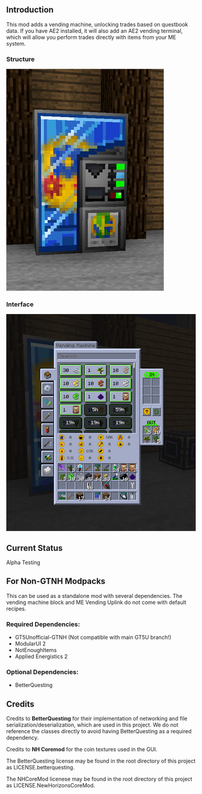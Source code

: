 ## Introduction

This mod adds a vending machine, unlocking trades based on questbook data. If you have AE2 installed, it will also add an AE2 vending terminal, which will allow you perform trades directly with items from your ME system.

### Structure

![img.png](img.png)

### Interface
![img_1.png](img_1.png)

## Current Status

Alpha Testing

## For Non-GTNH Modpacks

This can be used as a standalone mod with several dependencies. The vending machine block and ME Vending Uplink do not come with default recipes.

### Required Dependencies:
- GT5Unofficial-GTNH (Not compatible with main GT5U branch!)
- ModularUI 2
- NotEnoughItems
- Applied Energistics 2

### Optional Dependencies:
- BetterQuesting

## Credits

Credits to **BetterQuesting** for their implementation of networking and file serialization/deserialization, which are used in this project. We do not reference the classes directly to avoid having BetterQuesting as a required dependency.

Credits to **NH Coremod** for the coin textures used in the GUI.

The BetterQuesting license may be found in the root directory of this project as LICENSE.betterquesting.

The NHCoreMod licenese may be found in the root directory of this project as LICENSE.NewHorizonsCoreMod.
